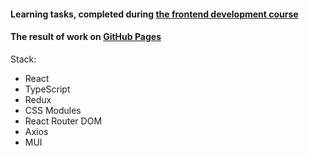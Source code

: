 #### Learning tasks, completed during [the frontend development course](https://it-incubator.io/education/front-end 'view the course website')

#### The result of work on [GitHub Pages](https://morozovaan.github.io/tasks-with-autotests/ 'view the project')

Stack:

- React
- TypeScript
- Redux
- CSS Modules
- React Router DOM
- Axios
- MUI